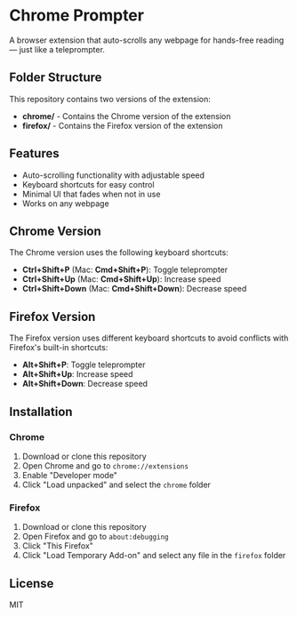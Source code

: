 # Chrome Prompter

A browser extension that auto-scrolls any webpage for hands-free reading — just like a teleprompter.

## Folder Structure

This repository contains two versions of the extension:

- **chrome/** - Contains the Chrome version of the extension
- **firefox/** - Contains the Firefox version of the extension

## Features

- Auto-scrolling functionality with adjustable speed
- Keyboard shortcuts for easy control
- Minimal UI that fades when not in use
- Works on any webpage

## Chrome Version

The Chrome version uses the following keyboard shortcuts:

- **Ctrl+Shift+P** (Mac: **Cmd+Shift+P**): Toggle teleprompter
- **Ctrl+Shift+Up** (Mac: **Cmd+Shift+Up**): Increase speed
- **Ctrl+Shift+Down** (Mac: **Cmd+Shift+Down**): Decrease speed

## Firefox Version

The Firefox version uses different keyboard shortcuts to avoid conflicts with Firefox's built-in shortcuts:

- **Alt+Shift+P**: Toggle teleprompter
- **Alt+Shift+Up**: Increase speed
- **Alt+Shift+Down**: Decrease speed

## Installation

### Chrome

1. Download or clone this repository
2. Open Chrome and go to `chrome://extensions`
3. Enable "Developer mode"
4. Click "Load unpacked" and select the `chrome` folder

### Firefox

1. Download or clone this repository
2. Open Firefox and go to `about:debugging`
3. Click "This Firefox"
4. Click "Load Temporary Add-on" and select any file in the `firefox` folder

## License

MIT
